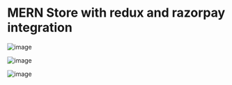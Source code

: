 # MERN Store with redux and razorpay integration 

![image](https://github.com/RahulDew/MERN-Store-with-redux-and-razorpay/assets/86983295/77702bcf-0c1b-4ca7-882f-483d862d499e)


![image](https://github.com/RahulDew/MERN-Store-with-redux-and-razorpay/assets/86983295/1192271f-eb08-42df-86e7-c1a210e1cc25)


![image](https://github.com/RahulDew/MERN-Store-with-redux-and-razorpay/assets/86983295/bd7b8e7c-4e59-456e-8f06-dfb48f4e4943)
